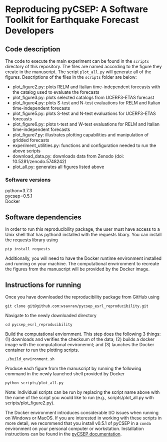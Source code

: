 # Reproducing pyCSEP: A Software Toolkit for Earthquake Forecast Developers


## Code description

The code to execute the main experiment can be found in the ```scripts``` directory of this repository. The files are named
according to the figure they create in the manuscript. The script ```plot_all.py``` will generate all of the figures.
Descriptions of the files in the ```scripts``` folder are below:

* plot_figure2.py: plots RELM and Italian time-independent forecasts with the catalog used to evaluate the forecasts
* plot_figure3.py: plots selected catalogs from UCERF3-ETAS forecast
* plot_figure4.py: plots S-test and N-test evaluations for RELM and Italian time-independent forecasts
* plot_figure5.py: plots S-test and N-test evaluations for UCERF3-ETAS forecasts 
* plot_figure6.py: plots t-test and W-test evaluations for RELM and Italian time-independent forecasts
* plot_figure7.py: illustrates plotting capabilities and manipulation of gridded forecasts 
* experiment_utilities.py: functions and configuration needed to run the above scripts
* download_data.py: downloads data from Zenodo (doi: 10.5281/zenodo.5748242)
* plot_all.py: generates all figures listed above

### Software versions
python=3.7.3  
pycsep=0.5.1  
Docker  

## Software dependencies

In order to run this reproducibility package, the user must have access to a Unix shell that has python3 installed with the requests libary. You can install the requests library using

    pip install requests
    
Additionally, you will need to have the Docker runtime environment installed and running on your machine. The computational
envrironment to recreate the figures from the manuscript will be provided by the Docker image.
   

## Instructions for running

Once you have downloaded the reproducibility package from GitHub using 
```
git clone git@github.com:wsavran/pycsep_esrl_reproducibility.git
```

Navigate to the newly downloaded directory
```
cd pycsep_esrl_reproducibility
```

Build the computational enviornment. This step does the following 3 things: (1) downloads and verifies the checksum of the
data; (2) builds a docker image with the computational environemnt; and (3) launches the Docker container to run the plotting
scripts.
```
./build_environment.sh
```

Produce each figure from the manuscript by running the following command in the newly launched shell provided by Docker
```
python scripts/plot_all.py
```

Note: Individual scripts can be run by replacing the script name above with the name of the script you would like to run (e.g.,
scripts/plot_all.py with scripts/plot_figure2.py). 

The Docker environment introduces considerable I/O issues when running on
Windows or MacOS. If you are interested in working with these scripts in more detail, we recommend that you install v0.5.1 of
pyCSEP in a `conda` environment on your personal computer or workstation. Installation instructions can be found in the [pyCSEP
documentation](https://docs.cseptesting.org/getting_started/installing.html).




